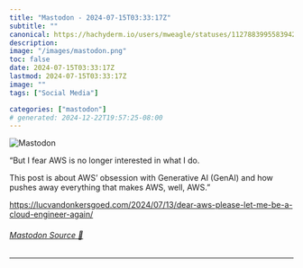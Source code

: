 ```yaml
---
title: "Mastodon - 2024-07-15T03:33:17Z"
subtitle: ""
canonical: https://hachyderm.io/users/mweagle/statuses/112788399558394292
description:
image: "/images/mastodon.png"
toc: false
date: 2024-07-15T03:33:17Z
lastmod: 2024-07-15T03:33:17Z
image: ""
tags: ["Social Media"]

categories: ["mastodon"]
# generated: 2024-12-22T19:57:25-08:00
---
```

![Mastodon](/images/mastodon.png)

<p>“But I fear AWS is no longer interested in what I do.</p><p>This post is about AWS’ obsession with Generative AI (GenAI) and how pushes away everything that makes AWS, well, AWS.”</p><p><a href="https://lucvandonkersgoed.com/2024/07/13/dear-aws-please-let-me-be-a-cloud-engineer-again/" target="_blank" rel="nofollow noopener noreferrer" translate="no"><span class="invisible">https://</span><span class="ellipsis">lucvandonkersgoed.com/2024/07/</span><span class="invisible">13/dear-aws-please-let-me-be-a-cloud-engineer-again/</span></a></p>


###### [Mastodon Source 🐘](https://hachyderm.io/@mweagle/112788399558394292)

___
